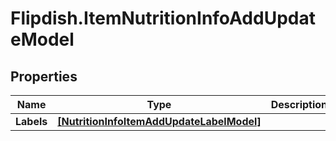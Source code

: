 # Flipdish.ItemNutritionInfoAddUpdateModel

## Properties

Name | Type | Description | Notes
------------ | ------------- | ------------- | -------------
**Labels** | [**[NutritionInfoItemAddUpdateLabelModel]**](NutritionInfoItemAddUpdateLabelModel.md) |  | [optional] 


